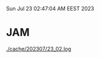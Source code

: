Sun Jul 23 02:47:04 AM EEST 2023
# JAM
<a href='./cache/202307/23_02.log'>./cache/202307/23_02.log</a>
